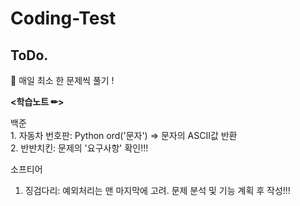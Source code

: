 # Coding-Test

<h2>ToDo.</h2>
📝 매일 최소 한 문제씩 풀기 !
<br>
<p style="font-weight: bold"><학습노트 ✏></p>
<a>백준</a>  <br>
1. 자동차 번호판: Python  ord('문자') => 문자의 ASCII값 반환  <br>
2. 반반치킨: 문제의 '요구사항' 확인!!!

<a>소프티어</a>  <br>
1. 징검다리: 예외처리는 맨 마지막에 고려. 문제 분석 및 기능 계획 후 작성!!!

